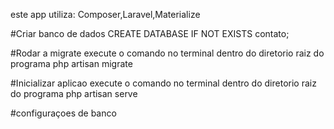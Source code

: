este app utiliza: Composer,Laravel,Materialize

#Criar banco de dados
CREATE DATABASE IF NOT EXISTS contato;

#Rodar a migrate
execute o comando no terminal dentro do diretorio raiz do programa 
php artisan migrate

#Inicializar aplicao
execute o comando no terminal dentro do diretorio raiz do programa 
php artisan serve

#configuraçoes de banco
